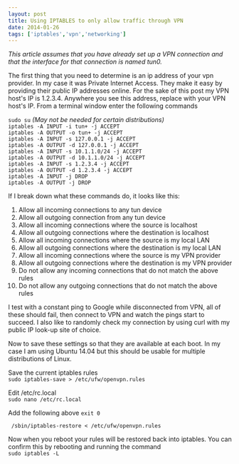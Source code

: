 ```yaml
---
layout: post
title: Using IPTABLES to only allow traffic through VPN
date: 2014-01-26
tags: ['iptables','vpn','networking']
---
```


*This article assumes that you have already set up a VPN connection and that the interface for that connection is named tun0.*  

The first thing that you need to determine is an ip address of your vpn provider.  In my case it was Private Internet Access.  They make it easy by providing their public IP addresses online.  For the sake of this post my VPN host's IP is 1.2.3.4.  Anywhere you see this address, replace with your VPN host's IP.  From a terminal window enter the following commands  

`sudo su` *(May not be needed for certain distributions)*  
`iptables -A INPUT -i tun+ -j ACCEPT`  
`iptables -A OUTPUT -o tun+ -j ACCEPT`  
`iptables -A INPUT -s 127.0.0.1 -j ACCEPT`  
`iptables -A OUTPUT -d 127.0.0.1 -j ACCEPT`  
`iptables -A INPUT -s 10.1.1.0/24 -j ACCEPT`  
`iptables -A OUTPUT -d 10.1.1.0/24 -j ACCEPT`  
`iptables -A INPUT -s 1.2.3.4 -j ACCEPT`  
`iptables -A OUTPUT -d 1.2.3.4 -j ACCEPT`  
`iptables -A INPUT -j DROP`  
`iptables -A OUTPUT -j DROP`  

If I break down what these commands do, it looks like this:  
01. Allow all incoming connections to any tun device  
02. Allow all outgoing connection from any tun device  
03. Allow all incoming connections where the source is localhost  
04. Allow all outgoing connections where the destination is localhost  
05. Allow all incoming connections where the source is my local LAN  
06. Allow all outgoing connections where the destination is my local LAN  
07. Allow all incoming connections where the source is my VPN provider  
08. Allow all outgoing connections where the destination is my VPN provider  
09. Do not allow any incoming connections that do not match the above rules  
10. Do not allow any outgoing connections that do not match the above rules  

I test with a constant ping to Google while disconnected from VPN, all of these should fail, then connect to VPN and watch the pings start to succeed.  I also like to randomly check my connection by using curl with my public IP look-up site of choice.

Now to save these settings so that they are available at each boot.  In my case I am using Ubuntu 14.04 but this should be usable for multiple distributions of Linux.

Save the current iptables rules  
`sudo iptables-save > /etc/ufw/openvpn.rules`  

Edit /etc/rc.local  
`sudo nano /etc/rc.local`  

Add the following above `exit 0`  

     /sbin/iptables-restore < /etc/ufw/openvpn.rules  
  
Now when you reboot your rules will be restored back into iptables.  You can confirm this by rebooting and running the command  
`sudo iptables -L`

